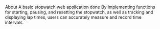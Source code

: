 About
A basic stopwatch web application done By implementing functions for starting, pausing, and resetting the stopwatch, as well as tracking and displaying lap times, users can accurately measure and record time intervals.
